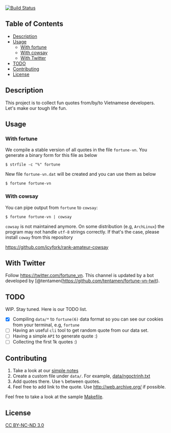 [![Build Status](https://travis-ci.org/icy/fortune-vn.svg?branch=master)](https://travis-ci.org/icy/fortune-vn)

## Table of Contents

* [Description](#description)
* [Usage](#usage)
  * [With fortune](#with-fortune)
  * [With cowsay](#with-cowsay)
  * [With Twitter](#with-twitter)
* [TODO](#todo)
* [Contributing](#contributing)
* [License](#license)

## Description

This project is to collect fun quotes from/by/to Vietnamese developers.
Let's make our tough life fun.

## Usage

### With fortune

We compile a stable version of all quotes in the file `fortune-vn`.
You generate a binary form for this file as below

```
$ strfile -c "%" fortune
```

New file `fortune-vn.dat` will be created and you can use them as below

```
$ fortune fortune-vn
```

### With cowsay

You can pipe output from `fortune` to `cowsay`:

```
$ fortune fortune-vn | cowsay
```

`cowsay` is not maintained anymore. On some distribution (e.g, `ArchLinux`)
the program may not handle `utf-8` strings correctly. If that's the case,
please install `coway` from this repository

  https://github.com/icyfork/rank-amateur-cowsay

## With Twitter

Follow https://twitter.com/fortune_vn. This channel is updated by a bot
developed by [@tentamen(https://github.com/tentamen/fortune-vn-twit).

## TODO

WIP. Stay tuned. Here is our TODO list.

- [x] Compiling `data/*` to `fortune(6)` data format so you can see our cookies from
      your terminal, e.g, `fortune`
- [ ] Having an useful `cli` tool to get random quote from our data set.
- [ ] Having a simple `API` to generate quote :)
- [ ] Collecting the first 1k quotes :)

## Contributing

1. Take a look at our [simple notes](data/README.md)
1. Create a custom file under `data/`. For example, [data/ngoctrinh.txt](data/ngoctrinh.txt)
1. Add quotes there. Use `%` between quotes.
1. Feel free to add link to the quote. Use http://web.archive.org/ if possible.

Feel free to take a look at the sample [Makefile](Makefile).

## License

[CC BY-NC-ND 3.0](https://creativecommons.org/licenses/by-nc-nd/3.0/)
